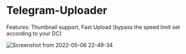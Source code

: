 # Telegram-Uploader

Features: Thumbnail support, Fast Upload (bypass the speed limit set according to your DC)

![Screenshot from 2022-05-06 22-49-34](https://user-images.githubusercontent.com/87369440/167181402-ae875b6b-db75-4345-a020-fc4d6610c873.png)
